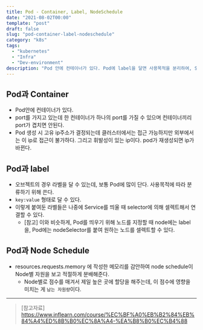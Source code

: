```yaml
---
title: Pod - Container, Label, NodeSchedule
date: "2021-08-02T00:00"
template: "post"
draft: false
slug: "pod-container-label-nodeschedule"
category: "k8s"
tags:
  - "kubernetes"
  - "Infra"
  - "Dev-environment"
description: "Pod 안에 컨테이너가 있다. Pod에 label을 달면 사용목적을 분리하여, Service에서 selector에 의해 그 Pod를 연결한다."
---
```


## Pod과 Container
- Pod안에 컨테이너가 있다.
- port를 가지고 있는데 한 컨테이너가 하나의 port를 가질 수 있으며 컨테이너끼리 port가 겹치면 안된다.
- Pod 생성 시 고유 ip주소가 결정되는데 클러스터에서는 접근 가능하지만 외부에서는 이 ip로 접근이 불가하다. 그리고 휘발성이 있는 ip이다. pod가 재생성되면 ip가 바뀐다.

## Pod과 label
- 오브젝트의 경우 라벨을 달 수 있는데, 보통 Pod에 많이 단다. 사용목적에 따라 분류하기 위해 쓴다.
- `key:value` 형태로 달 수 있다.
- 이렇게 붙여둔 라벨들은 나중에 Service를 띄울 때 selector에 의해 셀렉트해서 연결할 수 있다.
  * [참고] 이와 비슷하게, Pod를 띄우기 위해 노드를 지정할 때 node에는 label을, Pod에는 nodeSelector를 붙여 원하는 노드를 셀렉트할 수 있다. 

## Pod과 Node Schedule
- resources.requests.memory 에 작성한 메모리를 감안하여 node schedule이 Node별 자원을 보고 적절하게 분배해준다.
  * Node별로 점수를 매겨서 제일 높은 곳에 할당을 해주는데, 이 점수에 영향을 미치는 게 `남는 자원량`이다.

---

> [참고자료]  
> https://www.inflearn.com/course/%EC%BF%A0%EB%B2%84%EB%84%A4%ED%8B%B0%EC%8A%A4-%EA%B8%B0%EC%B4%88  
